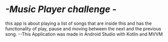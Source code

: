 # *-Music Player challenge -*
this app is about playing a list of songs that are inside this and has the functionality of play, pause and moving between the next and the previous song.
--This Application was made in Android Studio with Kotlin and MVVM

